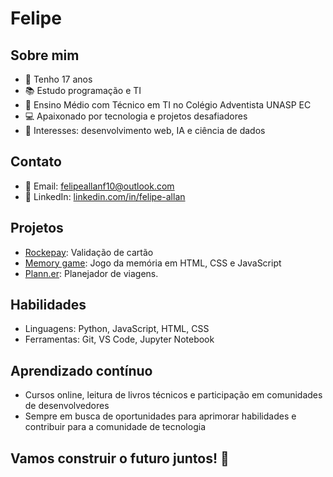 <!--
**Felipeallanf10/felipeallanf10** is a ✨ _special_ ✨ repository because its `README.md` (this file) appears on your GitHub profile.

Here are some ideas to get you started:

- 🔭 I’m currently working on ...
- 🌱 I’m currently learning ...
- 👯 I’m looking to collaborate on ...
- 🤔 I’m looking for help with ...
- 💬 Ask me about ...
- 📫 How to reach me: ...
- 😄 Pronouns: ...
- ⚡ Fun fact: ...
-->
# Felipe

## Sobre mim
- 👋 Tenho 17 anos
- 📚 Estudo programação e TI
- 🏫 Ensino Médio com Técnico em TI no Colégio Adventista UNASP EC
- 💻 Apaixonado por tecnologia e projetos desafiadores
- 🌟 Interesses: desenvolvimento web, IA e ciência de dados

## Contato
- 📧 Email: felipeallanf10@outlook.com
- 🔗 LinkedIn: [linkedin.com/in/felipe-allan](https://www.linkedin.com/in/felipe-allan-b61554264)

## Projetos
- [Rockepay](https://explorer-lab-sooty.vercel.app): Validação de cartão
- [Memory game](https://memory-game-zeta-three.vercel.app): Jogo da memória em HTML, CSS e JavaScript
- [Plann.er](https://planner-ten-sigma.vercel.app/): Planejador de viagens.

## Habilidades
- Linguagens: Python, JavaScript, HTML, CSS
- Ferramentas: Git, VS Code, Jupyter Notebook

## Aprendizado contínuo
- Cursos online, leitura de livros técnicos e participação em comunidades de desenvolvedores
- Sempre em busca de oportunidades para aprimorar habilidades e contribuir para a comunidade de tecnologia

## Vamos construir o futuro juntos! 🚀

